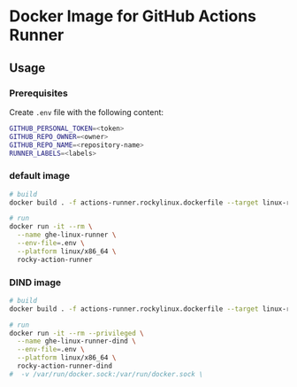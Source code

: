 # Docker Image for GitHub Actions Runner

## Usage

### Prerequisites

Create `.env` file with the following content:

```bash
GITHUB_PERSONAL_TOKEN=<token>
GITHUB_REPO_OWNER=<owner>
GITHUB_REPO_NAME=<repository-name>
RUNNER_LABELS=<labels>
```

### default image

```bash
# build
docker build . -f actions-runner.rockylinux.dockerfile --target linux-runner --platform linux/x86_64 --tag rocky-action-runner --progress=plain

# run
docker run -it --rm \
  --name ghe-linux-runner \
  --env-file=.env \
  --platform linux/x86_64 \
  rocky-action-runner
```

### DIND image

```bash
# build
docker build . -f actions-runner.rockylinux.dockerfile --target linux-runner-dind --platform linux/x86_64 --tag rocky-action-runner-dind --progress=plain

# run
docker run -it --rm --privileged \
  --name ghe-linux-runner-dind \
  --env-file=.env \
  --platform linux/x86_64 \
  rocky-action-runner-dind
#  -v /var/run/docker.sock:/var/run/docker.sock \
```

